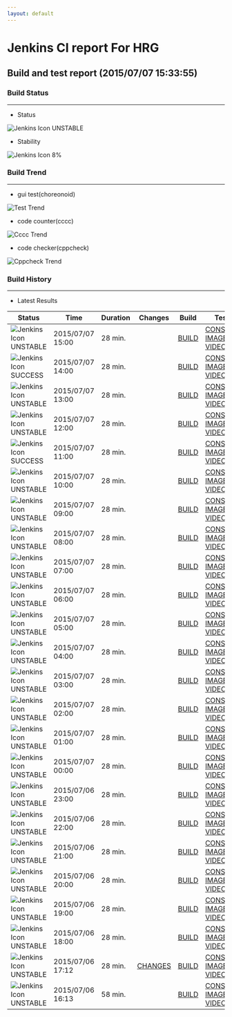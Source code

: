 ```yaml
---
layout: default
---
```

# Jenkins CI report For HRG
## Build and test report (2015/07/07 15:33:55)
### Build Status
___
* Status
  
![Jenkins Icon](http://jenkinshrg.github.io/images/48x48/yellow.png)
UNSTABLE
  
* Stability
  
![Jenkins Icon](http://jenkinshrg.github.io/images/48x48/health-00to19.png)
8%
  
### Build Trend
___
* gui test(choreonoid)
  
![Test Trend](http://jenkinshrg.github.io/drcutil/test.png)
  
* code counter(cccc)
  
![Cccc Trend](http://jenkinshrg.github.io/drcutil/cccc.png)
  
* code checker(cppcheck)
  
![Cppcheck Trend](http://jenkinshrg.github.io/drcutil/cppcheck.png)
  
### Build History
___
* Latest Results
  
|Status|Time|Duration|Changes|Build|Test|Note|
|---|---|---|---|---|---|---|
|![Jenkins Icon](http://jenkinshrg.github.io/images/24x24/yellow.png)UNSTABLE|2015/07/07 15:00|28 min.||[BUILD](https://drive.google.com/file/d/0B54sHwaxmuM4SHhZaHR2S05uUDg/view?usp=drivesdk) |[CONSOLE](https://drive.google.com/file/d/0B54sHwaxmuM4dDNkZ3p5WlhpbGc/view?usp=drivesdk) [IMAGE](https://drive.google.com/file/d/0B54sHwaxmuM4LXhickdOV1pzZW8/edit?usp=drivesdk) [VIDEO](https://drive.google.com/file/d/0B54sHwaxmuM4SGdKcGstSmlfLUU/edit?usp=drivesdk) |STOP NORMAL|
|![Jenkins Icon](http://jenkinshrg.github.io/images/24x24/blue.png)SUCCESS|2015/07/07 14:00|28 min.||[BUILD](https://drive.google.com/file/d/0B54sHwaxmuM4aVpyMVhaREx6WGM/view?usp=drivesdk) |[CONSOLE](https://drive.google.com/file/d/0B54sHwaxmuM4Q0tRN0M0Y0dSSGM/view?usp=drivesdk) [IMAGE](https://drive.google.com/file/d/0B54sHwaxmuM4dGFsZVlvTW15N1k/edit?usp=drivesdk) [VIDEO](https://drive.google.com/file/d/0B54sHwaxmuM4WC1yOVJoRXU3QlU/edit?usp=drivesdk) | |
|![Jenkins Icon](http://jenkinshrg.github.io/images/24x24/yellow.png)UNSTABLE|2015/07/07 13:00|28 min.||[BUILD](https://drive.google.com/file/d/0B54sHwaxmuM4el9jbUwyTTYxbEU/view?usp=drivesdk) |[CONSOLE](https://drive.google.com/file/d/0B54sHwaxmuM4S1FrRWExeklib2M/view?usp=drivesdk) [IMAGE](https://drive.google.com/file/d/0B54sHwaxmuM4Y2pNdkNlYTJrZTA/edit?usp=drivesdk) [VIDEO](https://drive.google.com/file/d/0B54sHwaxmuM4SERBM0NQelJxRmM/edit?usp=drivesdk) |STOP NORMAL|
|![Jenkins Icon](http://jenkinshrg.github.io/images/24x24/yellow.png)UNSTABLE|2015/07/07 12:00|28 min.||[BUILD](https://drive.google.com/file/d/0B54sHwaxmuM4cms2MGdETjVFb2M/view?usp=drivesdk) |[CONSOLE](https://drive.google.com/file/d/0B54sHwaxmuM4M01FNTVoTW1NWTA/view?usp=drivesdk) [IMAGE](https://drive.google.com/file/d/0B54sHwaxmuM4R2NyVlB0Qlp4czA/edit?usp=drivesdk) [VIDEO](https://drive.google.com/file/d/0B54sHwaxmuM4bl9HLXNzMjVTNzQ/edit?usp=drivesdk) |STOP RED|
|![Jenkins Icon](http://jenkinshrg.github.io/images/24x24/blue.png)SUCCESS|2015/07/07 11:00|28 min.||[BUILD](https://drive.google.com/file/d/0B54sHwaxmuM4b25VQjgxZ2VGbXc/view?usp=drivesdk) |[CONSOLE](https://drive.google.com/file/d/0B54sHwaxmuM4VkdkaXlyXzJJTVU/view?usp=drivesdk) [IMAGE](https://drive.google.com/file/d/0B54sHwaxmuM4dkJVMndMYVpRajg/edit?usp=drivesdk) [VIDEO](https://drive.google.com/file/d/0B54sHwaxmuM4M2hhWlpDSlFxa2s/edit?usp=drivesdk) | |
|![Jenkins Icon](http://jenkinshrg.github.io/images/24x24/yellow.png)UNSTABLE|2015/07/07 10:00|28 min.||[BUILD](https://drive.google.com/file/d/0B54sHwaxmuM4ZVVhNDd5NnhyMWc/view?usp=drivesdk) |[CONSOLE](https://drive.google.com/file/d/0B54sHwaxmuM4SFNjU24zT0k4U28/view?usp=drivesdk) [IMAGE](https://drive.google.com/file/d/0B54sHwaxmuM4Z1ltU1U0QThrUkE/edit?usp=drivesdk) [VIDEO](https://drive.google.com/file/d/0B54sHwaxmuM4d1IxSk9mNm16UFk/edit?usp=drivesdk) |STOP RED|
|![Jenkins Icon](http://jenkinshrg.github.io/images/24x24/yellow.png)UNSTABLE|2015/07/07 09:00|28 min.||[BUILD](https://drive.google.com/file/d/0B54sHwaxmuM4R0J3RU1KMDlhS0k/view?usp=drivesdk) |[CONSOLE](https://drive.google.com/file/d/0B54sHwaxmuM4Mk1mYVdHMTVTaHc/view?usp=drivesdk) [IMAGE](https://drive.google.com/file/d/0B54sHwaxmuM4cG05NmNFUnVRcVE/edit?usp=drivesdk) [VIDEO](https://drive.google.com/file/d/0B54sHwaxmuM4R0M3a0JTYy04bFU/edit?usp=drivesdk) |STOP NORMAL|
|![Jenkins Icon](http://jenkinshrg.github.io/images/24x24/yellow.png)UNSTABLE|2015/07/07 08:00|28 min.||[BUILD](https://drive.google.com/file/d/0B54sHwaxmuM4RHhTWFNDdXA4dGc/view?usp=drivesdk) |[CONSOLE](https://drive.google.com/file/d/0B54sHwaxmuM4RTlHbFNkc0NfNG8/view?usp=drivesdk) [IMAGE](https://drive.google.com/file/d/0B54sHwaxmuM4T3BhVVdIY0t3U2M/edit?usp=drivesdk) [VIDEO](https://drive.google.com/file/d/0B54sHwaxmuM4MUQ0a0RZVVdjbDA/edit?usp=drivesdk) |STOP RED|
|![Jenkins Icon](http://jenkinshrg.github.io/images/24x24/yellow.png)UNSTABLE|2015/07/07 07:00|28 min.||[BUILD](https://drive.google.com/file/d/0B54sHwaxmuM4dkk0NUQ1dE9TVWs/view?usp=drivesdk) |[CONSOLE](https://drive.google.com/file/d/0B54sHwaxmuM4eG4wTm5Rc1NVRWs/view?usp=drivesdk) [IMAGE](https://drive.google.com/file/d/0B54sHwaxmuM4eUY0LXE4OXNvNXc/edit?usp=drivesdk) [VIDEO](https://drive.google.com/file/d/0B54sHwaxmuM4VURNck5xRWNjTUE/edit?usp=drivesdk) |STOP NORMAL|
|![Jenkins Icon](http://jenkinshrg.github.io/images/24x24/yellow.png)UNSTABLE|2015/07/07 06:00|28 min.||[BUILD](https://drive.google.com/file/d/0B54sHwaxmuM4d1BvY1BNTlJuZFE/view?usp=drivesdk) |[CONSOLE](https://drive.google.com/file/d/0B54sHwaxmuM4c0YtalJuUUpQYXM/view?usp=drivesdk) [IMAGE](https://drive.google.com/file/d/0B54sHwaxmuM4NXpwWXNGWjRhbWM/edit?usp=drivesdk) [VIDEO](https://drive.google.com/file/d/0B54sHwaxmuM4LVFPbU5sa29iVnM/edit?usp=drivesdk) |STOP NORMAL|
|![Jenkins Icon](http://jenkinshrg.github.io/images/24x24/yellow.png)UNSTABLE|2015/07/07 05:00|28 min.||[BUILD](https://drive.google.com/file/d/0B54sHwaxmuM4dWtMM3I1WmdabWs/view?usp=drivesdk) |[CONSOLE](https://drive.google.com/file/d/0B54sHwaxmuM4Qkhla3F3VzdsaWc/view?usp=drivesdk) [IMAGE](https://drive.google.com/file/d/0B54sHwaxmuM4R3VGSGNHOXQxMHM/edit?usp=drivesdk) [VIDEO](https://drive.google.com/file/d/0B54sHwaxmuM4ejZ5cW4yYXVhUTg/edit?usp=drivesdk) |STOP NORMAL|
|![Jenkins Icon](http://jenkinshrg.github.io/images/24x24/yellow.png)UNSTABLE|2015/07/07 04:00|28 min.||[BUILD](https://drive.google.com/file/d/0B54sHwaxmuM4WVFyVEIyRTRPam8/view?usp=drivesdk) |[CONSOLE](https://drive.google.com/file/d/0B54sHwaxmuM4S3pmMF9mWUFBQmM/view?usp=drivesdk) [IMAGE](https://drive.google.com/file/d/0B54sHwaxmuM4NDlsTXlZVGNJUVU/edit?usp=drivesdk) [VIDEO](https://drive.google.com/file/d/0B54sHwaxmuM4OVE2cktWMV8xNGM/edit?usp=drivesdk) |STOP NORMAL|
|![Jenkins Icon](http://jenkinshrg.github.io/images/24x24/yellow.png)UNSTABLE|2015/07/07 03:00|28 min.||[BUILD](https://drive.google.com/file/d/0B54sHwaxmuM4UGtfZ3B5OHVhcVU/view?usp=drivesdk) |[CONSOLE](https://drive.google.com/file/d/0B54sHwaxmuM4WHJjNGtYYUxjTE0/view?usp=drivesdk) [IMAGE](https://drive.google.com/file/d/0B54sHwaxmuM4NnJNQkVienQtOXc/edit?usp=drivesdk) [VIDEO](https://drive.google.com/file/d/0B54sHwaxmuM4bnk1SWExY0lBQ3M/edit?usp=drivesdk) |STOP NORMAL|
|![Jenkins Icon](http://jenkinshrg.github.io/images/24x24/yellow.png)UNSTABLE|2015/07/07 02:00|28 min.||[BUILD](https://drive.google.com/file/d/0B54sHwaxmuM4d3hlSzZDaFhuQnM/view?usp=drivesdk) |[CONSOLE](https://drive.google.com/file/d/0B54sHwaxmuM4X2NOU0RnTG5Md0E/view?usp=drivesdk) [IMAGE](https://drive.google.com/file/d/0B54sHwaxmuM4RUZTajg2YVZEVzA/edit?usp=drivesdk) [VIDEO](https://drive.google.com/file/d/0B54sHwaxmuM4OHJDNF8zdnB4Tmc/edit?usp=drivesdk) |STOP NORMAL|
|![Jenkins Icon](http://jenkinshrg.github.io/images/24x24/yellow.png)UNSTABLE|2015/07/07 01:00|28 min.||[BUILD](https://drive.google.com/file/d/0B54sHwaxmuM4SC1wbi11QmVORWc/view?usp=drivesdk) |[CONSOLE](https://drive.google.com/file/d/0B54sHwaxmuM4NUhVTVBjSmhZWFU/view?usp=drivesdk) [IMAGE](https://drive.google.com/file/d/0B54sHwaxmuM4LXpnV0dNckZHUUE/edit?usp=drivesdk) [VIDEO](https://drive.google.com/file/d/0B54sHwaxmuM4RERSZGRCMWdHd2M/edit?usp=drivesdk) |STOP NORMAL|
|![Jenkins Icon](http://jenkinshrg.github.io/images/24x24/yellow.png)UNSTABLE|2015/07/07 00:00|28 min.||[BUILD](https://drive.google.com/file/d/0B54sHwaxmuM4RFU4TTlLbzhtbkE/view?usp=drivesdk) |[CONSOLE](https://drive.google.com/file/d/0B54sHwaxmuM4cExJNFF5NFk0dzA/view?usp=drivesdk) [IMAGE](https://drive.google.com/file/d/0B54sHwaxmuM4VFZFc0c5NEZ0SHM/edit?usp=drivesdk) [VIDEO](https://drive.google.com/file/d/0B54sHwaxmuM4bFVTazFxYWJTVDA/edit?usp=drivesdk) |STOP NORMAL|
|![Jenkins Icon](http://jenkinshrg.github.io/images/24x24/yellow.png)UNSTABLE|2015/07/06 23:00|28 min.||[BUILD](https://drive.google.com/file/d/0B54sHwaxmuM4SGV6cjFpQUh5MXM/view?usp=drivesdk) |[CONSOLE](https://drive.google.com/file/d/0B54sHwaxmuM4WVdXMExoaEVHSVE/view?usp=drivesdk) [IMAGE](https://drive.google.com/file/d/0B54sHwaxmuM4dmpLcEgzQ1ZhNFk/edit?usp=drivesdk) [VIDEO](https://drive.google.com/file/d/0B54sHwaxmuM4R0FIMEhpelI3V0E/edit?usp=drivesdk) |STOP NORMAL|
|![Jenkins Icon](http://jenkinshrg.github.io/images/24x24/yellow.png)UNSTABLE|2015/07/06 22:00|28 min.||[BUILD](https://drive.google.com/file/d/0B54sHwaxmuM4ZGFFbEdTdFh5eE0/view?usp=drivesdk) |[CONSOLE](https://drive.google.com/file/d/0B54sHwaxmuM4UTg5QThuOTlfREk/view?usp=drivesdk) [IMAGE](https://drive.google.com/file/d/0B54sHwaxmuM4TTZ3SkUxQlQ2aUU/edit?usp=drivesdk) [VIDEO](https://drive.google.com/file/d/0B54sHwaxmuM4MHo0bDJFZHVEcFE/edit?usp=drivesdk) |STOP NORMAL|
|![Jenkins Icon](http://jenkinshrg.github.io/images/24x24/yellow.png)UNSTABLE|2015/07/06 21:00|28 min.||[BUILD](https://drive.google.com/file/d/0B54sHwaxmuM4NHR1YmV0YkxLdEU/view?usp=drivesdk) |[CONSOLE](https://drive.google.com/file/d/0B54sHwaxmuM4UWUwY3VuSS14YUk/view?usp=drivesdk) [IMAGE](https://drive.google.com/file/d/0B54sHwaxmuM4U1dUY3U3Yzlvenc/edit?usp=drivesdk) [VIDEO](https://drive.google.com/file/d/0B54sHwaxmuM4Zzd4dEtLV0FodTQ/edit?usp=drivesdk) |STOP NORMAL|
|![Jenkins Icon](http://jenkinshrg.github.io/images/24x24/yellow.png)UNSTABLE|2015/07/06 20:00|28 min.||[BUILD](https://drive.google.com/file/d/0B54sHwaxmuM4QlRUZzFKNDRsTGM/view?usp=drivesdk) |[CONSOLE](https://drive.google.com/file/d/0B54sHwaxmuM4MzdUYzJvU3BCYkk/view?usp=drivesdk) [IMAGE](https://drive.google.com/file/d/0B54sHwaxmuM4bGVZc1dMZmc4dkk/edit?usp=drivesdk) [VIDEO](https://drive.google.com/file/d/0B54sHwaxmuM4WWdsMm5weS0wZ0k/edit?usp=drivesdk) |STOP NORMAL|
|![Jenkins Icon](http://jenkinshrg.github.io/images/24x24/yellow.png)UNSTABLE|2015/07/06 19:00|28 min.||[BUILD](https://drive.google.com/file/d/0B54sHwaxmuM4Y2JJdzNpTlg3bG8/view?usp=drivesdk) |[CONSOLE](https://drive.google.com/file/d/0B54sHwaxmuM4QmNhLThudXRxQVE/view?usp=drivesdk) [IMAGE](https://drive.google.com/file/d/0B54sHwaxmuM4LUR1UUZPN1VWZG8/edit?usp=drivesdk) [VIDEO](https://drive.google.com/file/d/0B54sHwaxmuM4QjBoUlh6TXFHaVE/edit?usp=drivesdk) |STOP NORMAL|
|![Jenkins Icon](http://jenkinshrg.github.io/images/24x24/yellow.png)UNSTABLE|2015/07/06 18:00|28 min.||[BUILD](https://drive.google.com/file/d/0B54sHwaxmuM4SEFWVHk1TENmbDA/view?usp=drivesdk) |[CONSOLE](https://drive.google.com/file/d/0B54sHwaxmuM4T3VyQldoYzhVRHc/view?usp=drivesdk) [IMAGE](https://drive.google.com/file/d/0B54sHwaxmuM4YVM0eTdYZjBFbVk/edit?usp=drivesdk) [VIDEO](https://drive.google.com/file/d/0B54sHwaxmuM4dUZSNmRKWEg3M2s/edit?usp=drivesdk) |STOP RED|
|![Jenkins Icon](http://jenkinshrg.github.io/images/24x24/yellow.png)UNSTABLE|2015/07/06 17:12|28 min.|[CHANGES](https://drive.google.com/file/d/0B54sHwaxmuM4VHBQYll6MGp3OVk/view?usp=drivesdk) |[BUILD](https://drive.google.com/file/d/0B54sHwaxmuM4cGpRc0pfYUZFdkU/view?usp=drivesdk) |[CONSOLE](https://drive.google.com/file/d/0B54sHwaxmuM4YnVCNG1XeEdFdHc/view?usp=drivesdk) [IMAGE](https://drive.google.com/file/d/0B54sHwaxmuM4YmhNSS1XZFNkN1k/edit?usp=drivesdk) [VIDEO](https://drive.google.com/file/d/0B54sHwaxmuM4eldSeWhHZE5Lb1U/edit?usp=drivesdk) |STOP RED|
|![Jenkins Icon](http://jenkinshrg.github.io/images/24x24/yellow.png)UNSTABLE|2015/07/06 16:13|58 min.||[BUILD](https://drive.google.com/file/d/0B54sHwaxmuM4amkwQWFNVVdnY3M/view?usp=drivesdk) |[CONSOLE](https://drive.google.com/file/d/0B54sHwaxmuM4MWNEOVVBcHFlNjg/view?usp=drivesdk) [IMAGE](https://drive.google.com/file/d/0B54sHwaxmuM4T2ctdE50bE92Rm8/edit?usp=drivesdk) [VIDEO](https://drive.google.com/file/d/0B54sHwaxmuM4LUJ4UGp0UllsR2M/edit?usp=drivesdk) |STOP RED|
